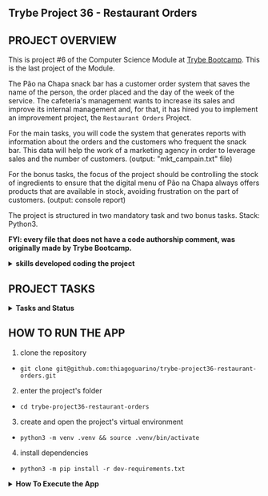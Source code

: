 ## Trybe Project 36 - Restaurant Orders


## PROJECT OVERVIEW

  This is project #6 of the Computer Science Module at [Trybe Bootcamp](https://www.betrybe.com/). This is the last project of the Module.

  The Pão na Chapa snack bar has a customer order system that saves the name of the person, the order placed and the day of the week of the service. The cafeteria's management wants to increase its sales and improve its internal management and, for that, it has hired you to implement an improvement project, the `Restaurant Orders` Project.
  
  For the main tasks, you will code the system that generates reports with information about the orders and the customers who frequent the snack bar. This data will help the work of a marketing agency in order to leverage sales and the number of customers. (output: "mkt_campain.txt" file)

  For the bonus tasks, the focus of the project should be controlling the stock of ingredients to ensure that the digital menu of Pão na Chapa always offers products that are available in stock, avoiding frustration on the part of customers. (output: console report)
  
  The project is structured in two mandatory task and two bonus tasks. Stack: Python3.

  <strong>FYI: every file that does not have a code authorship comment, was originally made by Trybe Bootcamp.</strong>

  <details>
    <summary>
      <b>skills developed coding the project</b>
    </summary>
    <ul>
      <li>work with Hashmaps and Dict</li>
      <li>work with Sets</li>
    </ul>
  </details>

## PROJECT TASKS

<details>
  <summary>
    <b>Tasks and Status</b>
  </summary>

   * tasks 3 and 4 are bonus tasks

  *description* | *status*
  --- | :---:
  1.1 - when executing the `analyze_log` method, the data is correctly filled in the `data/mkt_campaign.txt` file | :heavy_check_mark:
  1.2 - when executing the `analyze_log` method with a non-existent file, the method returns an error | :heavy_check_mark:
  1.3 - when executing the `analyze_log` method with an invalid extension, the method returns an error | :heavy_check_mark:
  2.1 - when instantiating the `TrackOrders` class for the first time, the len() method returns the number of orders equal to zero | :heavy_check_mark:
  2.2 - when executing the `add_new_order` method, the method must add an order | :heavy_check_mark:
  2.3 - when executing `get_most_ordered_dish_per_costumer`, the method returns the most ordered dish | :heavy_check_mark:
  2.4 - when executing `get_never_ordered_per_costumer`, the method returns the order that the customer never madez | :heavy_check_mark:
  2.5 - when executing `get_days_never_visited_per_costumer`, the method returns the days that the customer never visited | :heavy_check_mark:
  2.6 - when executing the `get_busiest_day` method, the method returns the busiest day | :heavy_check_mark:
  2.7 - when executing the `get_least_busy_day` method, the method returns the least busy day | :heavy_check_mark:
  3.1 - when executing the `get_quantities_to_buy` method, the method returns the updated list of ingredients | :heavy_check_mark:
  3.2 - when executing the `get_quantities_to_buy` method, the method returns the amount of ingredients that need to be bought for hamburger | :heavy_check_mark:
  3.3 - when executing the `get_quantities_to_buy` method, the method returns the updated list of ingredients that use different recipes | :heavy_check_mark:
  4.1 - when executing the `add_new_order` method for an order with a dish that does not have enough ingredients in stock, the method returns False | :heavy_check_mark:
  4.2 - when executing the `get_available_dishes` method, the method returns all the dishes that have enough ingredients for their preparation | :heavy_check_mark:
  4.3 - when executing the `get_available_dishes` method, the method does not return dishes whose ingredients are not enough for their preparation | :heavy_check_mark:

</details>


## HOW TO RUN THE APP

  1. clone the repository

  - `git clone git@github.com:thiagoguarino/trybe-project36-restaurant-orders.git`
  
  2. enter the project's folder 

  - `cd trybe-project36-restaurant-orders`

  3. create and open the project's virtual environment

  - `python3 -m venv .venv && source .venv/bin/activate`
  
  4. install dependencies

  - `python3 -m pip install -r dev-requirements.txt`

<details>
  <summary><strong>How To Execute the App</strong></summary>

  - to open the Console Menu: `python3 src/main.py`

</details>